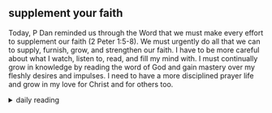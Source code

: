 ## supplement your faith

Today, P Dan reminded us through the Word that we must make every effort to supplement our faith (2 Peter 1:5-8). We must urgently do all that we can to supply, furnish, grow, and strengthen our faith. I have to be more careful about what I watch, listen to, read, and fill my mind with. I must continually grow in knowledge by reading the word of God and gain mastery over my fleshly desires and impulses. I need to have a more disciplined prayer life and grow in my love for Christ and for others too.

<details markdown="1">
<summary>daily reading</summary>

| {{ page.date | date: "%B %-d, %Y" }} |
| :-------------: |
| [Josh. 8; Ps. 139; Jer. 2; Matt. 16]({% link _Bible/Bible-year-1.md %}) |
| [BC 14-15; HC 40-44; CD II: Art. 4-7]({% link _three_forms/three-forms-month-1.md %}) |
| [The Apostles' Creed](https://threeforms.org/the-apostles-creed/) |

</details>